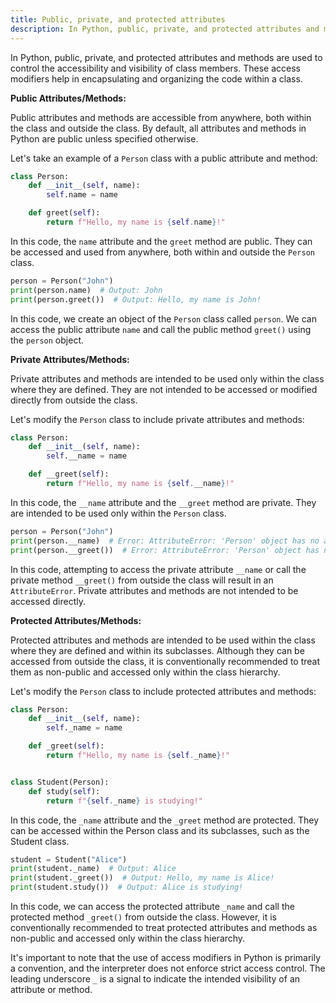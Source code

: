 ```yaml
---
title: Public, private, and protected attributes
description: In Python, public, private, and protected attributes and methods are used to control the accessibility and visibility of class members.
---
```


In Python, public, private, and protected attributes and methods are used to control the accessibility and visibility of class members. These access modifiers help in encapsulating and organizing the code within a class.

**Public Attributes/Methods:**

Public attributes and methods are accessible from anywhere, both within the class and outside the class. By default, all attributes and methods in Python are public unless specified otherwise.

Let's take an example of a `Person` class with a public attribute and method:

```python
class Person:
    def __init__(self, name):
        self.name = name

    def greet(self):
        return f"Hello, my name is {self.name}!"
```

In this code, the `name` attribute and the `greet` method are public. They can be accessed and used from anywhere, both within and outside the `Person` class.

```python
person = Person("John")
print(person.name)  # Output: John
print(person.greet())  # Output: Hello, my name is John!
```

In this code, we create an object of the `Person` class called `person`. We can access the public attribute `name` and call the public method `greet()` using the `person` object.

**Private Attributes/Methods:**

Private attributes and methods are intended to be used only within the class where they are defined. They are not intended to be accessed or modified directly from outside the class.

Let's modify the `Person` class to include private attributes and methods:

```python
class Person:
    def __init__(self, name):
        self.__name = name

    def __greet(self):
        return f"Hello, my name is {self.__name}!"
```

In this code, the `__name` attribute and the `__greet` method are private. They are intended to be used only within the `Person` class.

```python
person = Person("John")
print(person.__name)  # Error: AttributeError: 'Person' object has no attribute '__name'
print(person.__greet())  # Error: AttributeError: 'Person' object has no attribute '__greet'
```

In this code, attempting to access the private attribute `__name` or call the private method `__greet()` from outside the class will result in an `AttributeError`. Private attributes and methods are not intended to be accessed directly.

**Protected Attributes/Methods:**

Protected attributes and methods are intended to be used within the class where they are defined and within its subclasses. Although they can be accessed from outside the class, it is conventionally recommended to treat them as non-public and accessed only within the class hierarchy.

Let's modify the `Person` class to include protected attributes and methods:

```python
class Person:
    def __init__(self, name):
        self._name = name

    def _greet(self):
        return f"Hello, my name is {self._name}!"


class Student(Person):
    def study(self):
        return f"{self._name} is studying!"
```

In this code, the `_name` attribute and the `_greet` method are protected. They can be accessed within the Person class and its subclasses, such as the Student class.

```python
student = Student("Alice")
print(student._name)  # Output: Alice
print(student._greet())  # Output: Hello, my name is Alice!
print(student.study())  # Output: Alice is studying!
```

In this code, we can access the protected attribute `_name` and call the protected method `_greet()` from outside the class. However, it is conventionally recommended to treat protected attributes and methods as non-public and accessed only within the class hierarchy.

It's important to note that the use of access modifiers in Python is primarily a convention, and the interpreter does not enforce strict access control. The leading underscore `_` is a signal to indicate the intended visibility of an attribute or method.
